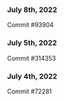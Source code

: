 ### July 8th, 2022

Commit #93904

### July 5th, 2022

Commit #314353


### July 4th, 2022

Commit #72281
